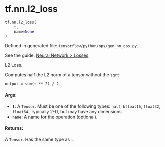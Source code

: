 <div itemscope itemtype="http://developers.google.com/ReferenceObject">
<meta itemprop="name" content="tf.nn.l2_loss" />
<meta itemprop="path" content="Stable" />
</div>

# tf.nn.l2_loss

``` python
tf.nn.l2_loss(
    t,
    name=None
)
```



Defined in generated file: `tensorflow/python/ops/gen_nn_ops.py`.

See the guide: [Neural Network > Losses](../../../../api_guides/python/nn.md#Losses)

L2 Loss.

Computes half the L2 norm of a tensor without the `sqrt`:

    output = sum(t ** 2) / 2

#### Args:

* <b>`t`</b>: A `Tensor`. Must be one of the following types: `half`, `bfloat16`, `float32`, `float64`.
    Typically 2-D, but may have any dimensions.
* <b>`name`</b>: A name for the operation (optional).


#### Returns:

A `Tensor`. Has the same type as `t`.